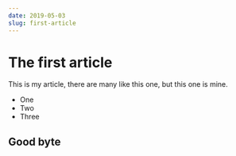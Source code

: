 ```yaml
---
date: 2019-05-03
slug: first-article
---
```


# The first article

This is my article, there are many like this one, but this one is mine.

- One
- Two
- Three

## Good byte